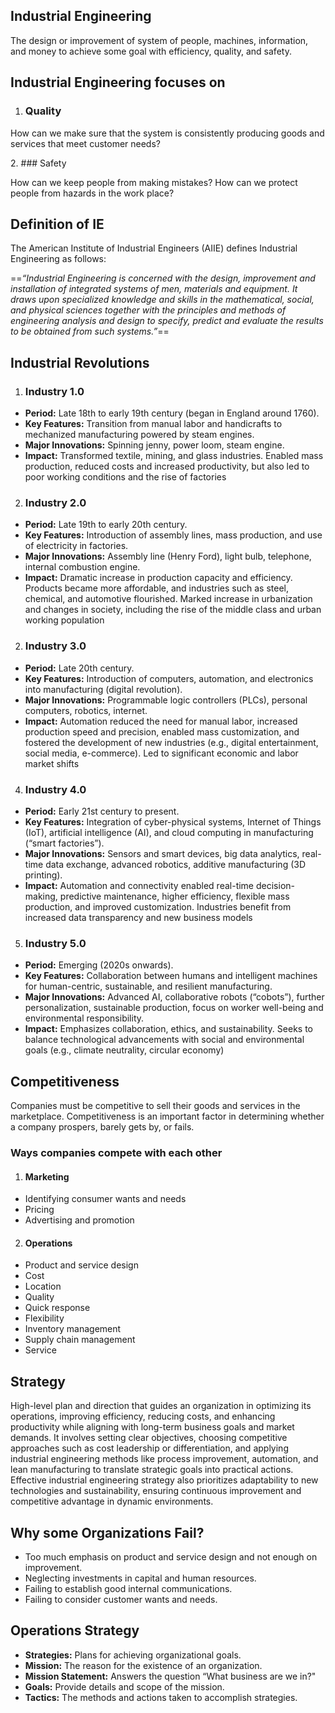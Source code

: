 


## Industrial Engineering

<p>The design or improvement of system of people, machines,
information, and money to achieve some goal with efficiency,
quality, and safety.</p>


## Industrial Engineering focuses on
1. ### Quality
<p>How can we make sure that the system is consistently producing goods and services that meet customer needs?</p>
2. ### Safety
<p>How can we keep people from
making mistakes? How can we
protect people from hazards in
the work place?</p>

## Definition of IE
The American Institute of Industrial Engineers (AIIE) defines Industrial
Engineering as follows:<br>

==*“Industrial Engineering is concerned with the design, improvement and installation of integrated systems of men, materials and equipment. It draws upon specialized knowledge and skills in the mathematical, social, and physical sciences together with the principles and methods of engineering analysis and design to specify, predict and evaluate the results to be obtained from such systems.”*==

## Industrial Revolutions
1. ### Industry 1.0
- **Period:** Late 18th to early 19th century (began in England around 1760).
- **Key Features:** Transition from manual labor and handicrafts to mechanized manufacturing powered by steam engines.
- **Major Innovations:** Spinning jenny, power loom, steam engine.
- **Impact:** Transformed textile, mining, and glass industries. Enabled mass production, reduced costs and increased productivity, but also led to poor working conditions and the rise of factories
2. ### Industry 2.0
- **Period:** Late 19th to early 20th century.
- **Key Features:** Introduction of assembly lines, mass production, and use of electricity in factories.
- **Major Innovations:** Assembly line (Henry Ford), light bulb, telephone, internal combustion engine.
- **Impact:** Dramatic increase in production capacity and efficiency. Products became more affordable, and industries such as steel, chemical, and automotive flourished. Marked increase in urbanization and changes in society, including the rise of the middle class and urban working population
2. ### Industry 3.0
- **Period:** Late 20th century.
- **Key Features:** Introduction of computers, automation, and electronics into manufacturing (digital revolution).
- **Major Innovations:** Programmable logic controllers (PLCs), personal computers, robotics, internet.
- **Impact:** Automation reduced the need for manual labor, increased production speed and precision, enabled mass customization, and fostered the development of new industries (e.g., digital entertainment, social media, e-commerce). Led to significant economic and labor market shifts
4. ### Industry 4.0
- **Period:** Early 21st century to present.
- **Key Features:** Integration of cyber-physical systems, Internet of Things (IoT), artificial intelligence (AI), and cloud computing in manufacturing (“smart factories”).
- **Major Innovations:** Sensors and smart devices, big data analytics, real-time data exchange, advanced robotics, additive manufacturing (3D printing).
- **Impact:** Automation and connectivity enabled real-time decision-making, predictive maintenance, higher efficiency, flexible mass production, and improved customization. Industries benefit from increased data transparency and new business models
5. ### Industry 5.0
- **Period:** Emerging (2020s onwards).
- **Key Features:** Collaboration between humans and intelligent machines for human-centric, sustainable, and resilient manufacturing.
- **Major Innovations:** Advanced AI, collaborative robots (“cobots”), further personalization, sustainable production, focus on worker well-being and environmental responsibility.
- **Impact:** Emphasizes collaboration, ethics, and sustainability. Seeks to balance technological advancements with social and environmental goals (e.g., climate neutrality, circular economy)
## Competitiveness
Companies must be competitive to sell their goods and services in the marketplace. Competitiveness is an important factor in determining whether a company prospers, barely gets by, or fails.
### Ways companies compete with each other
1. #### Marketing
- Identifying consumer wants and needs
- Pricing
- Advertising and promotion
2. #### Operations
- Product and service design
- Cost
- Location
- Quality
- Quick response
- Flexibility
- Inventory management
- Supply chain management
- Service
## Strategy
High-level plan and direction that guides an organization in optimizing its operations, improving efficiency, reducing costs, and enhancing productivity while aligning with long-term business goals and market demands. It involves setting clear objectives, choosing competitive approaches such as cost leadership or differentiation, and applying industrial engineering methods like process improvement, automation, and lean manufacturing to translate strategic goals into practical actions. Effective industrial engineering strategy also prioritizes adaptability to new technologies and sustainability, ensuring continuous improvement and competitive advantage in dynamic environments.
## Why some Organizations Fail?
- Too much emphasis on product and service design and not enough on improvement.
- Neglecting investments in capital and human resources.
- Failing to establish good internal communications.
- Failing to consider customer wants and needs.
## Operations Strategy
- **Strategies:** Plans for achieving organizational goals.
- **Mission:** The reason for the existence of an organization.
- **Mission Statement:** Answers the question “What business are we in?"
- **Goals:** Provide details and scope of the mission.
- **Tactics:** The methods and actions taken to accomplish strategies.